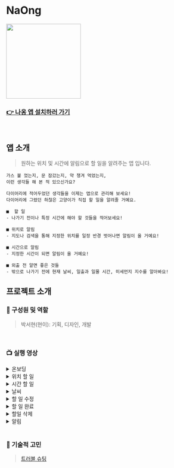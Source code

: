 # NaOng

<img src="https://github.com/seohyeon2/NaOng/assets/50102522/11243798-4213-4bca-941e-80632c5ef97c" width="200" height="200">

### [👉 나옹 앱 설치하러 가기](https://apps.apple.com/kr/app/%EB%82%98%EC%98%B9-%ED%95%A0%EC%9D%BC-todo/id6467541224)

<br>

## 앱 소개
> 원하는 위치 및 시간에 알림으로 할 일을 알려주는 앱 입니다.
```
가스 불 껐는지, 문 잠갔는지, 약 챙겨 먹었는지,
이런 생각들 해 본 적 있으신가요?

다이어리에 적어두었던 생각들을 이제는 앱으로 관리해 보세요!
다이어리에 그렸던 하찮은 고양이가 직접 할 일을 알려줄 거예요.

■  할 일
- 나가기 전이나 특정 시간에 해야 할 것들을 적어보세요!

■ 위치로 알림
- 지도나 검색을 통해 지정한 위치를 일정 반경 벗어나면 알림이 올 거예요!

■ 시간으로 알림
- 지정한 시간이 되면 알림이 올 거예요!

■ 외출 전 알면 좋은 것들
- 밖으로 나가기 전에 현재 날씨, 일출과 일몰 시간, 미세먼지 지수를 알아봐요!
```

## 프로젝트 소개
### 👥 구성원 및 역할
> 박서현(현이): 기획, 디자인, 개발

<br>

### 📺 실행 영상
<details>
<summary>온보딩</summary>
  
![onboarding](https://github.com/seohyeon2/NaOng/assets/50102522/50496d3f-81a1-4a12-a631-97b3c6ff2351)
</details>

<details>
<summary>위치 할 일</summary>

![location](https://github.com/seohyeon2/NaOng/assets/50102522/bce116c8-860f-4fe2-8873-602605c3b314)
</details>

<details>
<summary>시간 할 일</summary>

![time](https://github.com/seohyeon2/NaOng/assets/50102522/9ee1b72a-6110-4208-8aa7-c877413c35c4)
</details>

<details>
<summary>날씨</summary>

![weather](https://github.com/seohyeon2/NaOng/assets/50102522/8563c8c6-98f7-453d-8e68-c1c8397dc697)
</details>

<details>
<summary>할 일 수정</summary>

![update](https://github.com/seohyeon2/NaOng/assets/50102522/be4358d4-8d80-4191-b1bc-431c1184a541)
</details>

<details>
<summary>할 일 완료</summary>

![done](https://github.com/seohyeon2/NaOng/assets/50102522/2e0267b2-7f6a-4c39-99c2-fb44ffaf5614)
</details>

<details>
<summary>할일 삭제</summary>

![delete](https://github.com/seohyeon2/NaOng/assets/50102522/a2943fd1-b15e-47b0-ae29-e9e3f5aec97b)
</details>

<details>
<summary>알림</summary>

<img src = "https://github.com/seohyeon2/NaOng/assets/50102522/32b2c9ca-a156-4d02-b287-99943380b131" width="256" height="554">
</details>

<br>

### 🔨 기술적 고민
> [트러블 슈팅](https://github.com/seohyeon2/NaOng/wiki/%ED%8A%B8%EB%9F%AC%EB%B8%94-%EC%8A%88%ED%8C%85)
